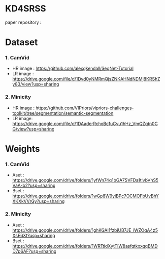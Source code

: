 # KD4SRSS
paper repository :

# Dataset
### 1. CamVid 
- HR image : https://github.com/alexgkendall/SegNet-Tutorial
- LR image : https://drive.google.com/file/d/1Dvd0yNMRmQjsZNKAHNdNDMj8KRShZy83/view?usp=sharing
### 2. Minicity
- HR image : https://github.com/VIPriors/vipriors-challenges-toolkit/tree/segmentation/semantic-segmentation
- LR image: https://drive.google.com/file/d/1DAaderRchoBc1uCvu1hHz_VmQZqtn0CG/view?usp=sharing

# Weights
### 1. CamVid
- Aset : https://drive.google.com/drive/folders/1yfWn74q1bGA7SVFDa1tlvbVhS5VaA-b2?usp=sharing
- Bset : https://drive.google.com/drive/folders/1wGp8W9yiBPc7OCMOFbUvBhYXKXkVVrGy?usp=sharing
### 2. Minicity
- Aset : https://drive.google.com/drive/folders/1ghKGAI1fzbjUB7JE_iWZOqA4z5XsE6Xt?usp=sharing
- Bset : https://drive.google.com/drive/folders/1WRTtidXytTiW8asfqtkxxqqBMDD7p6AF?usp=sharing

